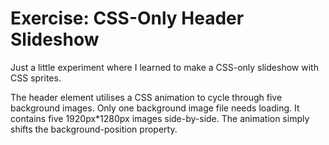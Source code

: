 # Exercise: CSS-Only Header Slideshow

Just a little experiment where I learned to make a CSS-only slideshow with CSS sprites.

The header element utilises a CSS animation to cycle through five background images. Only one background image file needs loading. It contains five 1920px*1280px images side-by-side. The animation simply shifts the background-position property.
